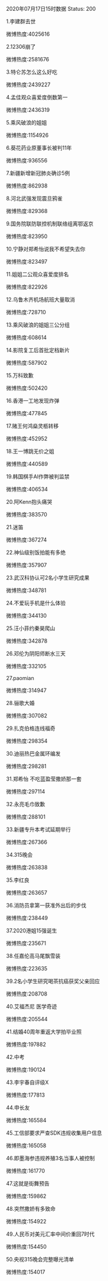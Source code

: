 2020年07月17日15时数据
Status: 200

1.李建群去世

微博热度:4025616

2.12306崩了

微博热度:2581676

3.特仑苏怎么这么好吃

微博热度:2439227

4.孟佳观众喜爱度倒数第一

微博热度:2436319

5.乘风破浪的姐姐

微博热度:1154926

6.葵花药业原董事长被判11年

微博热度:936556

7.新疆新增新冠肺炎确诊5例

微博热度:862938

8.河北武强发现震旦鸦雀

微博热度:829368

9.国务院联防联控机制联络组离鄂返京

微博热度:823950

10.宁静对郑希怡说我不希望失去你

微博热度:823497

11.姐姐二公观众喜爱度排名

微博热度:822926

12.乌鲁木齐机场航班大量取消

微博热度:728710

13.乘风破浪的姐姐三公分组

微博热度:608614

14.影院复工后首批定档新片

微博热度:587902

15.万科致歉

微博热度:502420

16.香港一工地发现炸弹

微博热度:477845

17.赌王何鸿燊灵柩转移

微博热度:452952

18.王一博跳无价之姐

微博热度:440589

19.韩国棋手AI作弊被判监禁

微博热度:406534

20.阿Kenn抱头痛哭

微博热度:383570

21.迷笛

微博热度:367274

22.神仙级别饭拍能有多绝

微博热度:357907

23.武汉科协认可2名小学生研究成果

微博热度:348781

24.不爱玩手机是什么体验

微博热度:344130

25.汪小菲约秦昊爬山

微博热度:342878

26.邓伦为阴阳师断水三天

微博热度:332105

27.paomian

微博热度:314947

28.骊歌大婚

微博热度:307082

29.扎克伯格连线福奇

微博热度:298354

30.迪丽热巴金属环编发

微博热度:298281

31.郑希怡 不吃蓝盈莹撒娇那一套

微博热度:297114

32.永亮毛巾致歉

微博热度:288101

33.新疆专升本考试延期举行

微博热度:267366

34.315晚会

微博热度:263838

35.李红良

微博热度:263657

36.消防员拿第一获准外出后的步伐

微博热度:238449

37.2020港姐15强诞生

微博热度:235671

38.任嘉伦高马尾飘雪装

微博热度:223635

39.2名小学生研究喝茶抗癌获奖父亲回应

微博热度:208708

40.艾福杰尼 医学奇迹

微博热度:205544

41.结婚40周年重返大学拍毕业照

微博热度:197882

42.中考

微博热度:190124

43.李宇春自评级X

微博热度:177813

44.申长友

微博热度:165584

45.工信部要求严查SDK违规收集用户信息

微博热度:165058

46.即墨海参违规养殖3名当事人被控制

微博热度:161770

47.这就是街舞预告

微博热度:159862

48.突然撒娇有多致命

微博热度:154922

49.人民币对美元汇率中间价重回7时代

微博热度:154450

50.央视315晚会完整曝光清单

微博热度:154017

